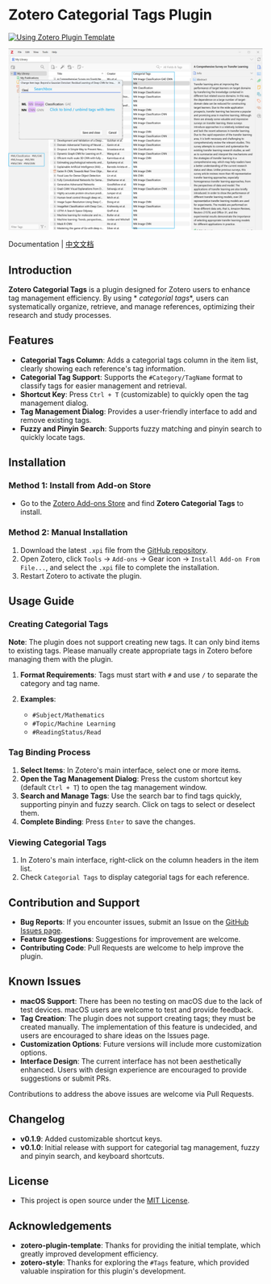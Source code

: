 # Zotero Categorial Tags Plugin

[![Using Zotero Plugin Template](https://img.shields.io/badge/Using-Zotero%20Plugin%20Template-blue?style=flat-square&logo=github)](https://github.com/windingwind/zotero-plugin-template)

![](doc/Pane.jpg)

Documentation | [中文文档](doc/README-zhCN.md)

## Introduction

**Zotero Categorial Tags** is a plugin designed for Zotero users to enhance tag management efficiency. By using *
*categorial tags**, users can systematically organize, retrieve, and manage references, optimizing their research and
study processes.

## Features

- **Categorial Tags Column**: Adds a categorial tags column in the item list, clearly showing each reference's tag
  information.
- **Categorial Tag Support**: Supports the `#Category/TagName` format to classify tags for easier management and
  retrieval.
- **Shortcut Key**: Press `Ctrl + T` (customizable) to quickly open the tag management dialog.
- **Tag Management Dialog**: Provides a user-friendly interface to add and remove existing tags.
- **Fuzzy and Pinyin Search**: Supports fuzzy matching and pinyin search to quickly locate tags.

## Installation

### Method 1: Install from Add-on Store

- Go to the [Zotero Add-ons Store](https://github.com/syt2/zotero-addons) and find **Zotero Categorial Tags** to
  install.

### Method 2: Manual Installation

1. Download the latest `.xpi` file from the [GitHub repository](https://github.com/panhaoyu/zotero-categorial-tags).
2. Open Zotero, click `Tools` -> `Add-ons` -> Gear icon -> `Install Add-on From File...`, and select the `.xpi` file to
   complete the installation.
3. Restart Zotero to activate the plugin.

## Usage Guide

### Creating Categorial Tags

**Note**: The plugin does not support creating new tags. It can only bind items to existing tags. Please manually create
appropriate tags in Zotero before managing them with the plugin.

1. **Format Requirements**: Tags must start with `#` and use `/` to separate the category and tag name.

2. **Examples**:

    - `#Subject/Mathematics`
    - `#Topic/Machine Learning`
    - `#ReadingStatus/Read`

### Tag Binding Process

1. **Select Items**: In Zotero's main interface, select one or more items.
2. **Open the Tag Management Dialog**: Press the custom shortcut key (default `Ctrl + T`) to open the tag management
   window.
3. **Search and Manage Tags**: Use the search bar to find tags quickly, supporting pinyin and fuzzy search. Click on
   tags to select or deselect them.
4. **Complete Binding**: Press `Enter` to save the changes.

### Viewing Categorial Tags

1. In Zotero's main interface, right-click on the column headers in the item list.
2. Check `Categorial Tags` to display categorial tags for each reference.

## Contribution and Support

- **Bug Reports**: If you encounter issues, submit an Issue on
  the [GitHub Issues page](https://github.com/panhaoyu/zotero-categorial-tags/issues).
- **Feature Suggestions**: Suggestions for improvement are welcome.
- **Contributing Code**: Pull Requests are welcome to help improve the plugin.

## Known Issues

- **macOS Support**: There has been no testing on macOS due to the lack of test devices. macOS users are welcome to test
  and provide feedback.
- **Tag Creation**: The plugin does not support creating tags; they must be created manually. The implementation of this
  feature is undecided, and users are encouraged to share ideas on the Issues page.
- **Customization Options**: Future versions will include more customization options.
- **Interface Design**: The current interface has not been aesthetically enhanced. Users with design experience are
  encouraged to provide suggestions or submit PRs.

Contributions to address the above issues are welcome via Pull Requests.

## Changelog

- **v0.1.9**: Added customizable shortcut keys.
- **v0.1.0**: Initial release with support for categorial tag management, fuzzy and pinyin search, and keyboard
  shortcuts.

## License

- This project is open source under
  the [MIT License](https://github.com/panhaoyu/zotero-categorial-tags/blob/main/LICENSE).

## Acknowledgements

- **zotero-plugin-template**: Thanks for providing the initial template, which greatly improved development efficiency.
- **zotero-style**: Thanks for exploring the `#Tags` feature, which provided valuable inspiration for this plugin's
  development.
